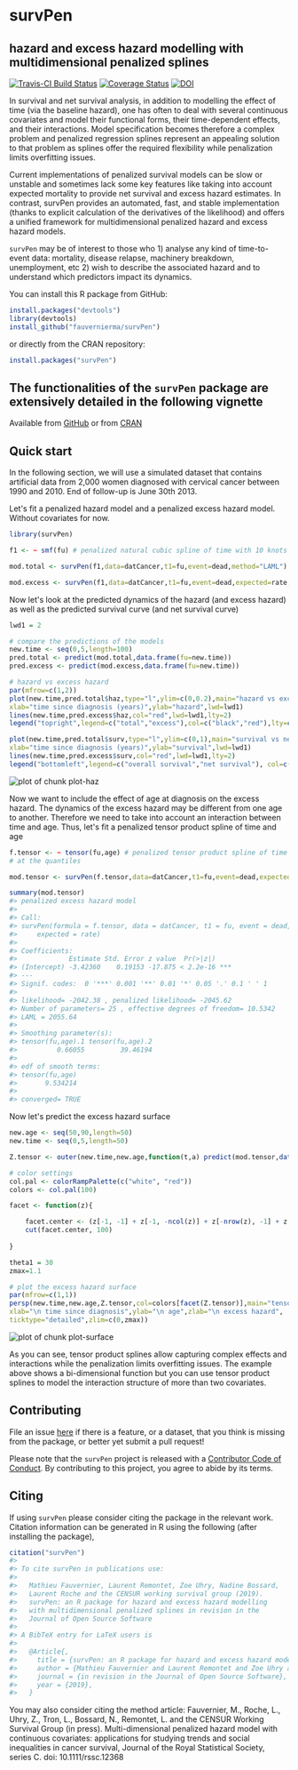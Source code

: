 
# survPen
## hazard and excess hazard modelling with multidimensional penalized splines
[![Travis-CI Build Status](https://travis-ci.org/fauvernierma/survPen.svg?branch=master)](https://travis-ci.org/fauvernierma/survPen)
[![Coverage Status](https://img.shields.io/codecov/c/github/fauvernierma/survPen/master.svg)](https://codecov.io/github/fauvernierma/survPen?branch=master)
[![DOI](https://zenodo.org/badge/181266005.svg)](https://zenodo.org/badge/latestdoi/181266005)


In survival and net survival analysis, in addition to modelling the effect of time (via the baseline hazard), 
one has often to deal with several continuous covariates and model their functional forms, their time-dependent 
effects, and their interactions. Model specification becomes therefore a complex problem and penalized regression 
splines represent an appealing solution to that problem as splines offer the required 
flexibility while penalization limits overfitting issues. 

Current implementations of penalized survival models can be slow or unstable and sometimes lack some key features 
like taking into account expected mortality to provide net survival and excess hazard estimates. In contrast, 
survPen provides an automated, fast, and stable implementation 
(thanks to explicit calculation of the derivatives of the likelihood) and offers a unified framework for 
multidimensional penalized hazard and excess hazard models.

`survPen` may be of interest to those who 1) analyse any kind of time-to-event data: mortality, disease relapse, 
machinery breakdown, unemployment, etc 2) wish to describe the associated hazard and to understand which predictors 
impact its dynamics.


You can install this R package from GitHub:


```r
install.packages("devtools")
library(devtools)
install_github("fauvernierma/survPen")
```

or directly from the CRAN repository:


```r
install.packages("survPen")
```


## The functionalities of the `survPen` package are extensively detailed in the following vignette
Available from
[GitHub](https://htmlpreview.github.io/?https://github.com/fauvernierma/survPen/blob/master/inst/doc/survival_analysis_with_survPen.html)
or from [CRAN](https://cran.r-project.org/web/packages/survPen/vignettes/survival_analysis_with_survPen.html)


## Quick start

In the following section, we will use a simulated dataset that contains artificial data from 2,000 women 
diagnosed with cervical cancer between 1990 and 2010. End of follow-up is June 30th 2013.

Let's fit a penalized hazard model and a penalized excess hazard model. Without covariates for now.

```r
library(survPen)

f1 <- ~ smf(fu) # penalized natural cubic spline of time with 10 knots placed at the quantiles

mod.total <- survPen(f1,data=datCancer,t1=fu,event=dead,method="LAML")

mod.excess <- survPen(f1,data=datCancer,t1=fu,event=dead,expected=rate,method="LAML")
```

Now let's look at the predicted dynamics of the hazard (and excess hazard) as well as the predicted 
survival curve (and net survival curve)


```r
lwd1 = 2

# compare the predictions of the models
new.time <- seq(0,5,length=100)
pred.total <- predict(mod.total,data.frame(fu=new.time))
pred.excess <- predict(mod.excess,data.frame(fu=new.time))

# hazard vs excess hazard
par(mfrow=c(1,2))
plot(new.time,pred.total$haz,type="l",ylim=c(0,0.2),main="hazard vs excess hazard",
xlab="time since diagnosis (years)",ylab="hazard",lwd=lwd1)
lines(new.time,pred.excess$haz,col="red",lwd=lwd1,lty=2)
legend("topright",legend=c("total","excess"),col=c("black","red"),lty=c(1,2), lwd=rep(lwd1,2))

plot(new.time,pred.total$surv,type="l",ylim=c(0,1),main="survival vs net survival",
xlab="time since diagnosis (years)",ylab="survival",lwd=lwd1)
lines(new.time,pred.excess$surv,col="red",lwd=lwd1,lty=2)
legend("bottomleft",legend=c("overall survival","net survival"), col=c("black","red"), lty=c(1,2), lwd=rep(lwd1,2)) 
```

![plot of chunk plot-haz](figure/plot-haz-1.png)

Now we want to include the effect of age at diagnosis on the excess hazard. The dynamics of the excess hazard 
may be different from one age to another. Therefore we need to take into account an interaction between time and age.
Thus, let's fit a penalized tensor product spline of time and age 


```r
f.tensor <- ~ tensor(fu,age) # penalized tensor product spline of time and age with 5*5 = 25 knots placed 
# at the quantiles

mod.tensor <- survPen(f.tensor,data=datCancer,t1=fu,event=dead,expected=rate)

summary(mod.tensor)
#> penalized excess hazard model 
#>  
#> Call:
#> survPen(formula = f.tensor, data = datCancer, t1 = fu, event = dead, 
#>     expected = rate)
#> 
#> Coefficients:
#>             Estimate Std. Error z value  Pr(>|z|)    
#> (Intercept) -3.42360    0.19153 -17.875 < 2.2e-16 ***
#> ---
#> Signif. codes:  0 '***' 0.001 '**' 0.01 '*' 0.05 '.' 0.1 ' ' 1
#> 
#> likelihood= -2042.38 , penalized likelihood= -2045.62
#> Number of parameters= 25 , effective degrees of freedom= 10.5342
#> LAML = 2055.64 
#>  
#> Smoothing parameter(s):
#> tensor(fu,age).1 tensor(fu,age).2 
#>          0.66055         39.46194 
#> 
#> edf of smooth terms:
#> tensor(fu,age) 
#>       9.534214 
#> 
#> converged= TRUE
```

Now let's predict the excess hazard surface



```r
new.age <- seq(50,90,length=50)
new.time <- seq(0,5,length=50)

Z.tensor <- outer(new.time,new.age,function(t,a) predict(mod.tensor,data.frame(fu=t,age=a))$haz)

# color settings
col.pal <- colorRampPalette(c("white", "red"))
colors <- col.pal(100)

facet <- function(z){

    facet.center <- (z[-1, -1] + z[-1, -ncol(z)] + z[-nrow(z), -1] + z[-nrow(z), -ncol(z)])/4
    cut(facet.center, 100)
    
}

theta1 = 30
zmax=1.1

# plot the excess hazard surface
par(mfrow=c(1,1))
persp(new.time,new.age,Z.tensor,col=colors[facet(Z.tensor)],main="tensor",theta=theta1,
xlab="\n time since diagnosis",ylab="\n age",zlab="\n excess hazard",
ticktype="detailed",zlim=c(0,zmax))
```

![plot of chunk plot-surface](figure/plot-surface-1.png)


As you can see, tensor product splines allow capturing complex effects and interactions while the penalization limits overfitting issues. The example above shows a bi-dimensional function but you can use tensor product splines to model the interaction structure of more than two covariates.


## Contributing

File an issue [here](https://github.com/fauvernierma/survPen/issues) if there is a feature, or a dataset, that you think is missing from the package, or better yet submit a pull request!

Please note that the `survPen` project is released with a [Contributor Code of Conduct](.github/CODE_OF_CONDUCT.md). By contributing to this project, you agree to abide by its terms.

## Citing 

If using `survPen` please consider citing the package in the relevant work. Citation information can be generated in R using the following (after installing the package),


```r
citation("survPen")
#> 
#> To cite survPen in publications use:
#> 
#>   Mathieu Fauvernier, Laurent Remontet, Zoe Uhry, Nadine Bossard,
#>   Laurent Roche and the CENSUR working survival group (2019).
#>   survPen: an R package for hazard and excess hazard modelling
#>   with multidimensional penalized splines in revision in the
#>   Journal of Open Source Software
#> 
#> A BibTeX entry for LaTeX users is
#> 
#>   @Article{,
#>     title = {survPen: an R package for hazard and excess hazard modelling with multidimensional penalized splines},
#>     author = {Mathieu Fauvernier and Laurent Remontet and Zoe Uhry and Nadine Bossard and Laurent Roche and the CENSUR working survival group},
#>     journal = {in revision in the Journal of Open Source Software},
#>     year = {2019},
#>   }
```

You may also consider citing the method article:
Fauvernier, M., Roche, L., Uhry, Z., Tron, L., Bossard, N., Remontet, L. and the CENSUR Working Survival Group (in press). Multi-dimensional penalized hazard model with continuous covariates: applications for studying trends and social inequalities in cancer survival, 
Journal of the Royal Statistical Society, series C. doi: 10.1111/rssc.12368










